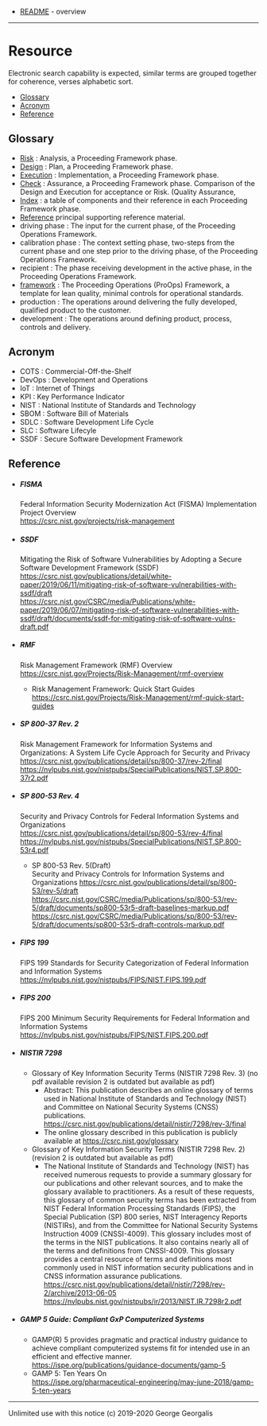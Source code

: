 * [README](README.md) - overview
---
# Resource

Electronic search capability is expected, similar terms are grouped together for coherence, verses alphabetic sort.
* [Glossary](#Glossary)
* [Acronym](#Acronym)
* [Reference](#Reference)

## Glossary

* [Risk](risk.md) : Analysis, a Proceeding Framework phase.
* [Design](design.md) : Plan, a Proceeding Framework phase.
* [Execution](exec.md) : Implementation, a Proceeding Framework phase.
* [Check](check.md) : Assurance, a Proceeding Framework phase. Comparison of the Design and Execution for acceptance or Risk. (Quality Assurance,
* [Index](index.md) : a table of components and their reference in each Proceeding Framework phase.
* [Reference](#Reference) principal supporting reference material.
* driving phase : The input for the current phase, of the Proceeding Operations Framework.
* calibration phase : The context setting phase, two-steps from the current phase and one step prior to the driving phase, of the Proceeding Operations Framework.
* recipient : The phase receiving development in the active phase, in the Proceeding Operations Framework.
* [framework](framework/framework.md) : The Proceeding Operations (ProOps) Framework, a template for lean quality, minimal controls for operational standards.
* production : The operations around delivering the fully developed, qualified product to the customer.
* development : The operations around defining product, process, controls and delivery.

## Acronym

* COTS : Commercial-Off-the-Shelf
* DevOps : Development and Operations
* IoT : Internet of Things
* KPI : Key Performance Indicator
* NIST : National Institute of Standards and Technology
* SBOM : Software Bill of Materials
* SDLC : Software Development Life Cycle
* SLC : Software Lifecyle
* SSDF : Secure Software Development Framework

## Reference

* ##### FISMA
    Federal Information Security Modernization Act (FISMA) Implementation Project Overview  
    https://csrc.nist.gov/projects/risk-management

* ##### SSDF
    Mitigating the Risk of Software Vulnerabilities by Adopting a Secure Software Development Framework (SSDF)  
    https://csrc.nist.gov/publications/detail/white-paper/2019/06/11/mitigating-risk-of-software-vulnerabilities-with-ssdf/draft  
    https://csrc.nist.gov/CSRC/media/Publications/white-paper/2019/06/07/mitigating-risk-of-software-vulnerabilities-with-ssdf/draft/documents/ssdf-for-mitigating-risk-of-software-vulns-draft.pdf

* ##### RMF
    Risk Management Framework (RMF) Overview
    https://csrc.nist.gov/Projects/Risk-Management/rmf-overview

  * Risk Management Framework: Quick Start Guides  
  https://csrc.nist.gov/Projects/Risk-Management/rmf-quick-start-guides

* ##### SP 800-37 Rev. 2
    Risk Management Framework for Information Systems and Organizations: A System Life Cycle Approach for Security and Privacy  
    https://csrc.nist.gov/publications/detail/sp/800-37/rev-2/final  
    https://nvlpubs.nist.gov/nistpubs/SpecialPublications/NIST.SP.800-37r2.pdf

* ##### SP 800-53 Rev. 4
    Security and Privacy Controls for Federal Information Systems and Organizations  
    https://csrc.nist.gov/publications/detail/sp/800-53/rev-4/final  
    https://nvlpubs.nist.gov/nistpubs/SpecialPublications/NIST.SP.800-53r4.pdf
  * SP 800-53 Rev. 5(Draft)  
    Security and Privacy Controls for Information Systems and Organizations
    https://csrc.nist.gov/publications/detail/sp/800-53/rev-5/draft  
    https://csrc.nist.gov/CSRC/media/Publications/sp/800-53/rev-5/draft/documents/sp800-53r5-draft-baselines-markup.pdf  
    https://csrc.nist.gov/CSRC/media/Publications/sp/800-53/rev-5/draft/documents/sp800-53r5-draft-controls-markup.pdf

* ##### FIPS 199
    FIPS 199 Standards for Security Categorization of Federal Information and Information Systems  
    https://nvlpubs.nist.gov/nistpubs/FIPS/NIST.FIPS.199.pdf

* ##### FIPS 200
    FIPS 200 Minimum Security Requirements for Federal Information and Information Systems  
    https://nvlpubs.nist.gov/nistpubs/FIPS/NIST.FIPS.200.pdf

* ##### NISTIR 7298
  * Glossary of Key Information Security Terms (NISTIR 7298 Rev. 3)
    (no pdf available revision 2 is outdated but available as pdf)  
    * Abstract: This publication describes an online glossary of terms used in National Institute of Standards and Technology (NIST) and Committee on National Security Systems (CNSS)  publications.  
    https://csrc.nist.gov/publications/detail/nistir/7298/rev-3/final
    * The online glossary described in this publication is publicly available at https://csrc.nist.gov/glossary
  * Glossary of Key Information Security Terms (NISTIR 7298 Rev. 2)
    (revision 2 is outdated but available as pdf)  
    * The National Institute of Standards and Technology (NIST) has received numerous requests to provide a summary glossary for our publications and other relevant sources, and to make the glossary available to practitioners. As a result of these requests, this glossary of common security terms has been extracted from NIST Federal Information Processing Standards (FIPS), the Special Publication (SP) 800 series, NIST Interagency Reports (NISTIRs), and from the Committee for National Security Systems Instruction 4009 (CNSSI-4009). This glossary includes most of the terms in the NIST publications. It also contains nearly all of the terms and definitions from CNSSI-4009. This glossary provides a central resource of terms and definitions most commonly used in NIST information security publications and in CNSS information assurance publications.  
    https://csrc.nist.gov/publications/detail/nistir/7298/rev-2/archive/2013-06-05  
    https://nvlpubs.nist.gov/nistpubs/ir/2013/NIST.IR.7298r2.pdf

* ##### GAMP 5 Guide: Compliant GxP Computerized Systems
  * GAMP(R) 5 provides pragmatic and practical industry guidance to achieve compliant computerized systems fit for intended use in an efficient and effective manner.  
    https://ispe.org/publications/guidance-documents/gamp-5
  * GAMP 5: Ten Years On  
    https://ispe.org/pharmaceutical-engineering/may-june-2018/gamp-5-ten-years

---
Unlimited use with this notice (c) 2019-2020 George Georgalis
